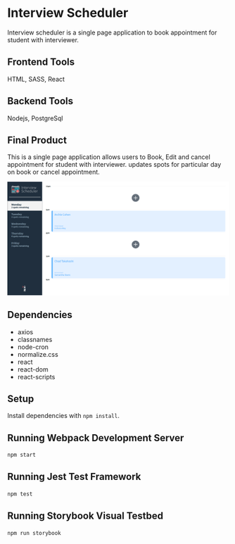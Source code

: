 # Interview Scheduler
Interview scheduler is a single page application to book appointment for student with interviewer.

## Frontend Tools 
HTML, SASS, React

## Backend Tools 
Nodejs, PostgreSql

## Final Product
This is a single page application allows users to Book, Edit and cancel appointment for student with interviewer. updates spots for particular day on book or cancel appointment.

!["Interview-Scheduler"](https://github.com/kathakkar/scheduler/blob/master/docs/Scheduler.png?raw=true)


## Dependencies
- axios
- classnames
- node-cron
- normalize.css
- react
- react-dom
- react-scripts


## Setup
Install dependencies with `npm install`.

## Running Webpack Development Server
```sh
npm start
```

## Running Jest Test Framework
```sh
npm test
```

## Running Storybook Visual Testbed
```sh
npm run storybook
```
